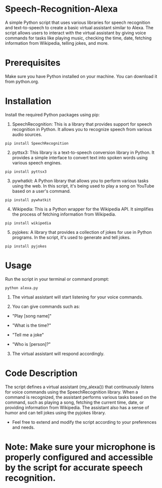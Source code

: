 # Speech-Recognition-Alexa
  A simple Python script that uses various libraries for speech recognition and text-to-speech to create a basic virtual assistant similar to Alexa. The script allows users to interact with the virtual assistant by giving voice commands for tasks like playing music, checking the time, date, fetching information from Wikipedia, telling jokes, and more.

# Prerequisites
  Make sure you have Python installed on your machine. You can download it from python.org.

# Installation
  Install the required Python packages using pip:

1. SpeechRecognition:
      This is a library that provides support for speech recognition in Python. It allows you to recognize speech from various audio sources.

  ```
  pip install SpeechRecognition
  ```

2. pyttsx3:
     This library is a text-to-speech conversion library in Python. It provides a simple interface to convert text into spoken words using various speech engines.
   
  ```
  pip install pyttsx3
  ```

3. pywhatkit:
    A Python library that allows you to perform various tasks using the web. In this script, it's being used to play a song on YouTube based on a user's     command.

  ```
  pip install pywhatkit
  ```

4. Wikipedia:
     This is a Python wrapper for the Wikipedia API. It simplifies the process of fetching information from Wikipedia.

  ```
  pip install wikipedia
  ```

5. pyjokes: A library that provides a collection of jokes for use in Python programs. In the script, it's used to generate and tell jokes.

  ```
  pip install pyjokes
  ```

# Usage
  Run the script in your terminal or command prompt:

  ```
  python alexa.py
  ```

1. The virtual assistant will start listening for your voice commands.

2. You can give commands such as:

  * "Play [song name]"

  * "What is the time?"

  * "Tell me a joke"

  * "Who is [person]?"

3. The virtual assistant will respond accordingly.

# Code Description
  The script defines a virtual assistant (my_alexa()) that continuously listens for voice commands using the SpeechRecognition library. When a command is     recognized, the assistant performs various tasks based on the command, such as playing a song, fetching the current time, date, or providing information from Wikipedia. The assistant also has a sense of humor and can tell jokes using the pyjokes library.

* Feel free to extend and modify the script according to your preferences and needs.

# Note: Make sure your microphone is properly configured and accessible by the script for accurate speech recognition.
